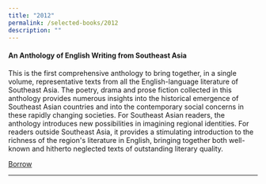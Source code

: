 ```yaml
---
title: "2012"
permalink: /selected-books/2012
description: ""
---
```

<a id="anthology"></a>
#### <a style="text-decoration: none; font-weight: bold;" href="https://eservice.nlb.gov.sg/item_holding.aspx?bid=13742912" target="_blank">An Anthology of English Writing from Southeast Asia </a> 

This is the first comprehensive anthology to bring together, in a single volume, representative texts from all the English-language literature of Southeast Asia. The poetry, drama and prose fiction collected in this anthology provides numerous insights into the historical emergence of Southeast Asian countries and into the contemporary social concerns in these rapidly changing societies. For Southeast Asian readers, the anthology introduces new possibilities in imagining regional identities. For readers outside Southeast Asia, it provides a stimulating introduction to the richness of the region's literature in English, bringing together both well-known and hitherto neglected texts of outstanding literary quality. 

[Borrow](https://eservice.nlb.gov.sg/item_holding.aspx?bid=13742912)  
<hr>